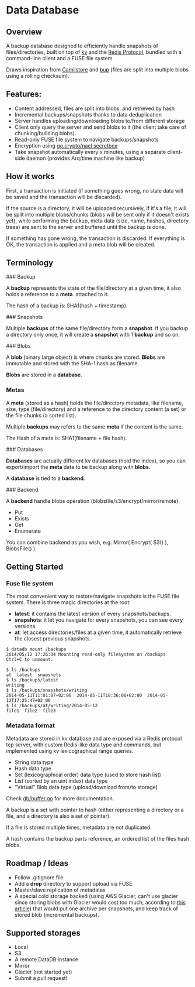 Data Database
=============

## Overview

A backup database designed to efficiently handle snapshots of files/directories, built on top of [kv](https://github.com/cznic/kv) and the [Redis Protocol](http://redis.io/topics/protocol), bundled with a command-line client and a FUSE file system.

Draws inspiration from [Camlistore](camlistore.org) and [bup](https://github.com/bup/bup) (files are split into multiple blobs using a rolling checksum).

## Features:
 
- Content addressed, files are split into blobs, and retrieved by hash
- Incremental backups/snapshots thanks to data deduplication
- Server handles uploading/downloading blobs to/from different storage
- Client only query the server and send blobs to it (the client take care of chunking/building blobs).
- Read-only FUSE file system to navigate backups/snapshots
- Encryption using [go.crypto/nacl secretbox](http://godoc.org/code.google.com/p/go.crypto/nacl)
- Take snapshot automatically every x minutes, using a separate client-side daemon (provides Arq/time machine like backup)

## How it works

First, a transaction is initiated (if something goes wrong, no stale data will be saved and the transaction will be discarded).

If the source is a directory, it will be uploaded recursively, if it's a file, it will be split into multiple blobs/chunks (blobs will be sent only if it doesn't exists yet), while performing the backup, meta data (size, name, hashes, directory trees) are sent to the server and buffered until the backup is done.

If something has gone wrong, the transaction is discarded. If everything is OK, the transaction is applied and a meta blob will be created.

## Terminology

### Backup

A **backup** represents the state of the file/directory at a given time, it also holds a reference to a **meta**. attached to it.

The hash of a backup is: SHA1(hash + timestamp).

### Snapshots

Multiple **backups** of the same file/directory form a **snapshot**. If you backup a directory only once, it will create a **snapshot** with 1 **backup** and so on.

### Blobs

A **blob** (binary large object) is where chunks are stored. **Blobs** are immutable and stored with the SHA-1 hash as filename.

**Blobs** are stored in a **database**.

### Metas

A **meta** (stored as a hash) holds the file/directory metadata, like filename, size, type (file/directory) and a reference to the directory content (a set) or the file chunks (a sorted list).

Multiple **backups** may refers to the same **meta** if the content is the same.

The Hash of a meta is: SHA1(filename + file hash).

### Databases

**Databases** are actually different kv databases (hold the index), so you can export/import the **meta** data to be backup along with **blobs**.

A **database** is tied to a **backend**.

### Backend

A **backend** handle blobs operation (blobsfile/s3/encrypt/mirror/remote).

- Put
- Exists
- Get
- Enumerate

You can combine backend as you wish, e.g. Mirror( Encrypt( S3() ), BlobsFile() ).

## Getting Started

### Fuse file system

The most convenient way to restore/navigate snapshots is the FUSE file system.
There is three magic directories at the root:

- **latest**: it contains the latest version of every snapshots/backups.
- **snapshots**: it let you navigate for every snapshots, you can see every versions. 
- **at**: let access directories/files at a given time, it automatically retrieve the closest previous snapshots.

```console
$ datadb mount /backups                              
2014/05/12 17:26:34 Mounting read-only filesystem on /backups
Ctrl+C to unmount.
```

```console
$ ls /backups 
at  latest  snapshots
$ ls /backups/latest 
writing
$ ls /backups/snapshots/writing 
2014-05-11T11:01:07+02:00  2014-05-11T18:36:06+02:00  2014-05-12T17:25:47+02:00
$ ls /backups/at/writing/2014-05-12
file1  file2  file3
```

### Metadata format

Metadata are stored in kv database and are exposed via a Redis protocol tcp server, with custom Redis-like data type and commands, but implemented using kv lexicographical range queries.

- String data type
- Hash data type
- Set (lexicographical order) data type (used to store hash list)
- List (sorted by an uint index) data type
- "Virtual" Blob data type (upload/download from/to storage)

Check [db/buffer.go](https://github.com/tsileo/datadatabase/blob/master/server/buffer.go) for more documentation.

A backup is a set with pointer to hash (either representing a directory or a file, and a directory is also a set of pointer).

If a file is stored multiple times, metadata are not duplicated.

A hash contains the backup parts reference, an ordered list of the files hash blobs.

## Roadmap / Ideas

- Follow .gitignore file
- Add a **drop** directory to support upload via FUSE
- Master/slave replication of metadatas
- A special cold storage backed (using AWS Glacier, can't use glacier since storing blobs with Glacier would cost too much, according to [this article](http://alestic.com/2012/12/s3-glacier-costs)) that would put one archive per snapshots, and keep track of stored blob (incremental backups).

## Supported storages

- Local
- S3
- A remote DataDB instance
- Mirror
- Glacier (not started yet)
- Submit a pull request!
